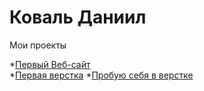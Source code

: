 

# Коваль Даниил
Мои проекты

*[Первый Веб-сайт](https://miditi750.github.io/12/ "Моя первая вебстраничка")  
*[Первая верстка](https://miditi750.github.io/Delivery/ "верстка потихоньку")
*[Пробую себя в верстке](https://miditi750.github.io/tentacles/ "верстка потихоньку")  


